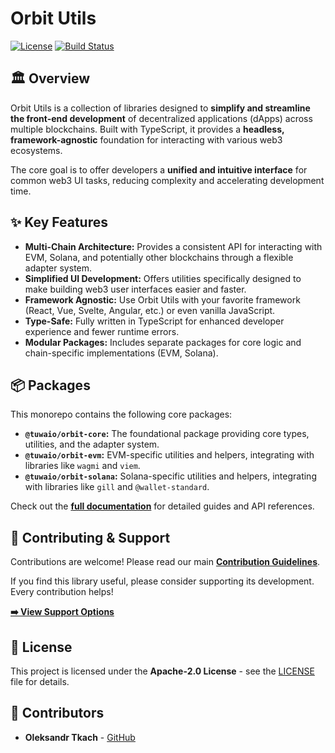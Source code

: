 # Orbit Utils

[![License](https://img.shields.io/npm/l/@tuwaio/orbit-core.svg)](./LICENSE)
[![Build Status](https://img.shields.io/github/actions/workflow/status/TuwaIO/orbit/release.yml?branch=main)](https://github.com/TuwaIO/orbit/actions)

## 🏛️ Overview

Orbit Utils is a collection of libraries designed to **simplify and streamline the front-end development** of decentralized applications (dApps) across multiple blockchains. Built with TypeScript, it provides a **headless, framework-agnostic** foundation for interacting with various web3 ecosystems.

The core goal is to offer developers a **unified and intuitive interface** for common web3 UI tasks, reducing complexity and accelerating development time.

## ✨ Key Features

* **Multi-Chain Architecture:** Provides a consistent API for interacting with EVM, Solana, and potentially other blockchains through a flexible adapter system.
* **Simplified UI Development:** Offers utilities specifically designed to make building web3 user interfaces easier and faster.
* **Framework Agnostic:** Use Orbit Utils with your favorite framework (React, Vue, Svelte, Angular, etc.) or even vanilla JavaScript.
* **Type-Safe:** Fully written in TypeScript for enhanced developer experience and fewer runtime errors.
* **Modular Packages:** Includes separate packages for core logic and chain-specific implementations (EVM, Solana).

## 📦 Packages

This monorepo contains the following core packages:

* **`@tuwaio/orbit-core`:** The foundational package providing core types, utilities, and the adapter system.
* **`@tuwaio/orbit-evm`:** EVM-specific utilities and helpers, integrating with libraries like `wagmi` and `viem`.
* **`@tuwaio/orbit-solana`:** Solana-specific utilities and helpers, integrating with libraries like `gill` and `@wallet-standard`.

Check out the **[full documentation](https://orbit.docs.tuwa.io)** for detailed guides and API references.

## 🤝 Contributing & Support

Contributions are welcome! Please read our main **[Contribution Guidelines](https://github.com/TuwaIO/workflows/blob/main/CONTRIBUTING.md)**.

If you find this library useful, please consider supporting its development. Every contribution helps!

[**➡️ View Support Options**](https://github.com/TuwaIO/workflows/blob/main/Donation.md)

## 📄 License

This project is licensed under the **Apache-2.0 License** - see the [LICENSE](./LICENSE) file for details.

## 👥 Contributors

- **Oleksandr Tkach** - [GitHub](https://github.com/Argeare5)